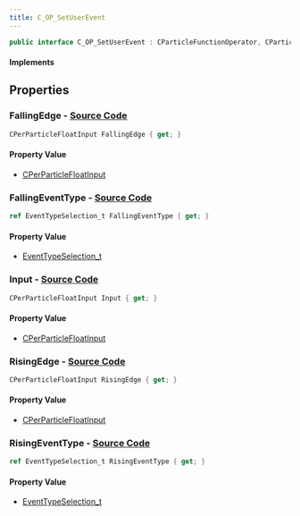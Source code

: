 ```yaml
---
title: C_OP_SetUserEvent
---
```


```csharp
public interface C_OP_SetUserEvent : CParticleFunctionOperator, CParticleFunction, ISchemaClass<CParticleFunction>, ISchemaClass<CParticleFunctionOperator>, ISchemaClass<C_OP_SetUserEvent>, ISchemaField, ISchemaClass, INativeHandle
```

#### Implements

## Properties

### **FallingEdge** - [Source Code](https://github.com/swiftly-solution/swiftlys2/blob/main/managed/src/SwiftlyS2.Generated/Schemas/Interfaces/C_OP_SetUserEvent.cs#L22)

```csharp
CPerParticleFloatInput FallingEdge { get; }
```

#### Property Value

- [CPerParticleFloatInput](/docs/api/shared/schemadefinitions/cperparticlefloatinput)

### **FallingEventType** - [Source Code](https://github.com/swiftly-solution/swiftlys2/blob/main/managed/src/SwiftlyS2.Generated/Schemas/Interfaces/C_OP_SetUserEvent.cs#L24)

```csharp
ref EventTypeSelection_t FallingEventType { get; }
```

#### Property Value

- [EventTypeSelection_t](/docs/api/shared/schemadefinitions/eventtypeselection_t)

### **Input** - [Source Code](https://github.com/swiftly-solution/swiftlys2/blob/main/managed/src/SwiftlyS2.Generated/Schemas/Interfaces/C_OP_SetUserEvent.cs#L16)

```csharp
CPerParticleFloatInput Input { get; }
```

#### Property Value

- [CPerParticleFloatInput](/docs/api/shared/schemadefinitions/cperparticlefloatinput)

### **RisingEdge** - [Source Code](https://github.com/swiftly-solution/swiftlys2/blob/main/managed/src/SwiftlyS2.Generated/Schemas/Interfaces/C_OP_SetUserEvent.cs#L18)

```csharp
CPerParticleFloatInput RisingEdge { get; }
```

#### Property Value

- [CPerParticleFloatInput](/docs/api/shared/schemadefinitions/cperparticlefloatinput)

### **RisingEventType** - [Source Code](https://github.com/swiftly-solution/swiftlys2/blob/main/managed/src/SwiftlyS2.Generated/Schemas/Interfaces/C_OP_SetUserEvent.cs#L20)

```csharp
ref EventTypeSelection_t RisingEventType { get; }
```

#### Property Value

- [EventTypeSelection_t](/docs/api/shared/schemadefinitions/eventtypeselection_t)

